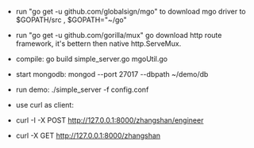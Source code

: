 *  run "go get -u github.com/globalsign/mgo" to download mgo driver to $GOPATH/src ,  $GOPATH="~/go"
*  run "go get -u github.com/gorilla/mux" go download http route framework, it's bettern then native http.ServeMux.

* compile: go build simple_server.go mgoUtil.go 

* start mongodb:  mongod --port 27017 --dbpath ~/demo/db

* run demo:  ./simple_server -f config.conf 

* use curl as client:
* curl -I  -X POST http://127.0.0.1:8000/zhangshan/engineer
* curl   -X GET http://127.0.0.1:8000/zhangshan

